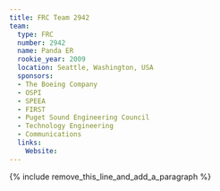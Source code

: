 ```yaml
---
title: FRC Team 2942
team:
  type: FRC
  number: 2942
  name: Panda ER
  rookie_year: 2009
  location: Seattle, Washington, USA
  sponsors:
  - The Boeing Company
  - OSPI
  - SPEEA
  - FIRST
  - Puget Sound Engineering Council
  - Technology Engineering
  - Communications
  links:
    Website:
---
```


{% include remove_this_line_and_add_a_paragraph %}